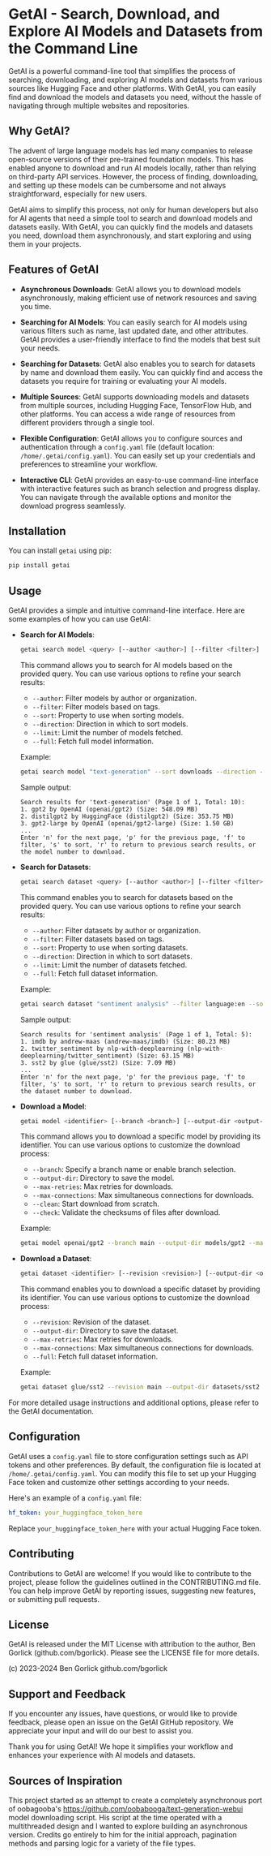 # GetAI - Search, Download, and Explore AI Models and Datasets from the Command Line

GetAI is a powerful command-line tool that simplifies the process of searching, downloading, and exploring AI models and datasets from various sources like Hugging Face and other platforms. With GetAI, you can easily find and download the models and datasets you need, without the hassle of navigating through multiple websites and repositories.

## Why GetAI?

The advent of large language models has led many companies to release open-source versions of their pre-trained foundation models. This has enabled anyone to download and run AI models locally, rather than relying on third-party API services. However, the process of finding, downloading, and setting up these models can be cumbersome and not always straightforward, especially for new users.

GetAI aims to simplify this process, not only for human developers but also for AI agents that need a simple tool to search and download models and datasets easily. With GetAI, you can quickly find the models and datasets you need, download them asynchronously, and start exploring and using them in your projects.

## Features of GetAI

- **Asynchronous Downloads**: GetAI allows you to download models asynchronously, making efficient use of network resources and saving you time.

- **Searching for AI Models**: You can easily search for AI models using various filters such as name, last updated date, and other attributes. GetAI provides a user-friendly interface to find the models that best suit your needs.

- **Searching for Datasets**: GetAI also enables you to search for datasets by name and download them easily. You can quickly find and access the datasets you require for training or evaluating your AI models.

- **Multiple Sources**: GetAI supports downloading models and datasets from multiple sources, including Hugging Face, TensorFlow Hub, and other platforms. You can access a wide range of resources from different providers through a single tool.

- **Flexible Configuration**: GetAI allows you to configure sources and authentication through a `config.yaml` file (default location: `/home/.getai/config.yaml`). You can easily set up your credentials and preferences to streamline your workflow.

- **Interactive CLI**: GetAI provides an easy-to-use command-line interface with interactive features such as branch selection and progress display. You can navigate through the available options and monitor the download progress seamlessly.

## Installation

You can install `getai` using pip:

```bash
pip install getai
```

## Usage

GetAI provides a simple and intuitive command-line interface. Here are some examples of how you can use GetAI:

- **Search for AI Models**:
  ```bash
  getai search model <query> [--author <author>] [--filter <filter>] [--sort <sort>] [--direction <direction>] [--limit <limit>] [--full]
  ```
  This command allows you to search for AI models based on the provided query. You can use various options to refine your search results:
  - `--author`: Filter models by author or organization.
  - `--filter`: Filter models based on tags.
  - `--sort`: Property to use when sorting models.
  - `--direction`: Direction in which to sort models.
  - `--limit`: Limit the number of models fetched.
  - `--full`: Fetch full model information.

  Example:
  ```bash
  getai search model "text-generation" --sort downloads --direction -1 --limit 10
  ```
  Sample output:
  ```
  Search results for 'text-generation' (Page 1 of 1, Total: 10):
  1. gpt2 by OpenAI (openai/gpt2) (Size: 548.09 MB)
  2. distilgpt2 by HuggingFace (distilgpt2) (Size: 353.75 MB)
  3. gpt2-large by OpenAI (openai/gpt2-large) (Size: 1.50 GB)
  ...
  Enter 'n' for the next page, 'p' for the previous page, 'f' to filter, 's' to sort, 'r' to return to previous search results, or the model number to download.
  ```

- **Search for Datasets**:
  ```bash
  getai search dataset <query> [--author <author>] [--filter <filter>] [--sort <sort>] [--direction <direction>] [--limit <limit>] [--full]
  ```
  This command enables you to search for datasets based on the provided query. You can use various options to refine your search results:
  - `--author`: Filter datasets by author or organization.
  - `--filter`: Filter datasets based on tags.
  - `--sort`: Property to use when sorting datasets.
  - `--direction`: Direction in which to sort datasets.
  - `--limit`: Limit the number of datasets fetched.
  - `--full`: Fetch full dataset information.

  Example:
  ```bash
  getai search dataset "sentiment analysis" --filter language:en --sort downloads --direction -1 --limit 5
  ```
  Sample output:
  ```
  Search results for 'sentiment analysis' (Page 1 of 1, Total: 5):
  1. imdb by andrew-maas (andrew-maas/imdb) (Size: 80.23 MB)
  2. twitter_sentiment by nlp-with-deeplearning (nlp-with-deeplearning/twitter_sentiment) (Size: 63.15 MB)
  3. sst2 by glue (glue/sst2) (Size: 7.09 MB)
  ...
  Enter 'n' for the next page, 'p' for the previous page, 'f' to filter, 's' to sort, 'r' to return to previous search results, or the dataset number to download.
  ```

- **Download a Model**:
  ```bash
  getai model <identifier> [--branch <branch>] [--output-dir <output-dir>] [--max-retries <max-retries>] [--max-connections <max-connections>] [--clean] [--check]
  ```
  This command allows you to download a specific model by providing its identifier. You can use various options to customize the download process:
  - `--branch`: Specify a branch name or enable branch selection.
  - `--output-dir`: Directory to save the model.
  - `--max-retries`: Max retries for downloads.
  - `--max-connections`: Max simultaneous connections for downloads.
  - `--clean`: Start download from scratch.
  - `--check`: Validate the checksums of files after download.

  Example:
  ```bash
  getai model openai/gpt2 --branch main --output-dir models/gpt2 --max-retries 3 --max-connections 5
  ```

- **Download a Dataset**:
  ```bash
  getai dataset <identifier> [--revision <revision>] [--output-dir <output-dir>] [--max-retries <max-retries>] [--max-connections <max-connections>] [--full]
  ```
  This command enables you to download a specific dataset by providing its identifier. You can use various options to customize the download process:
  - `--revision`: Revision of the dataset.
  - `--output-dir`: Directory to save the dataset.
  - `--max-retries`: Max retries for downloads.
  - `--max-connections`: Max simultaneous connections for downloads.
  - `--full`: Fetch full dataset information.

  Example:
  ```bash
  getai dataset glue/sst2 --revision main --output-dir datasets/sst2 --max-retries 3 --max-connections 5
  ```

For more detailed usage instructions and additional options, please refer to the GetAI documentation.

## Configuration

GetAI uses a `config.yaml` file to store configuration settings such as API tokens and other preferences. By default, the configuration file is located at `/home/.getai/config.yaml`. You can modify this file to set up your Hugging Face token and customize other settings according to your needs.

Here's an example of a `config.yaml` file:

```yaml
hf_token: your_huggingface_token_here
```

Replace `your_huggingface_token_here` with your actual Hugging Face token.

## Contributing

Contributions to GetAI are welcome! If you would like to contribute to the project, please follow the guidelines outlined in the CONTRIBUTING.md file. You can help improve GetAI by reporting issues, suggesting new features, or submitting pull requests.

## License

GetAI is released under the MIT License with attribution to the author, Ben Gorlick (github.com/bgorlick). Please see the LICENSE file for more details.

(c) 2023-2024 Ben Gorlick github.com/bgorlick

## Support and Feedback

If you encounter any issues, have questions, or would like to provide feedback, please open an issue on the GetAI GitHub repository. We appreciate your input and will do our best to assist you.

Thank you for using GetAI! We hope it simplifies your workflow and enhances your experience with AI models and datasets.

## Sources of Inspiration
This project started as an attempt to create a completely asynchronous port of oobagooba's https://github.com/oobabooga/text-generation-webui model downloading script. His script at the time operated with a multithreaded design and I wanted to explore building an asynchronous version. Credits go entirely to him for the initial approach, pagination methods and parsing logic for a variety of the file types. 